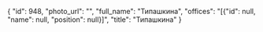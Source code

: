 {
    "id": 948,
    "photo_url": "",
    "full_name": "Типашкина",
    "offices": "[{\"id\": null, \"name\": null, \"position\": null}]",
    "title": "Типашкина"
}
